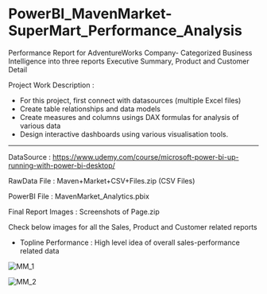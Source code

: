 # PowerBI_MavenMarket-SuperMart_Performance_Analysis

Performance Report for AdventureWorks Company- Categorized Business Intelligence into three reports Executive Summary, Product and Customer Detail

Project Work Description :

- For this project, first connect with datasources (multiple Excel files)
- Create table relationships and data models
- Create measures and columns usings DAX formulas for analysis of various data
- Design interactive dashboards using various visualisation tools.

------------------------------------------------------------------------------------------------------------------------------------------------------------

DataSource : https://www.udemy.com/course/microsoft-power-bi-up-running-with-power-bi-desktop/

RawData File : Maven+Market+CSV+Files.zip (CSV Files)

PowerBI File : MavenMarket_Analytics.pbix

Final Report Images : Screenshots of Page.zip

Check below images for all the Sales, Product and Customer related reports

- Topline Performance : High level idea of overall sales-performance related data

![MM_1](https://user-images.githubusercontent.com/19344819/229533297-32896052-a983-4073-a75b-74de6ee59596.png)

![MM_2](https://user-images.githubusercontent.com/19344819/229533355-d88cbd73-bddc-4b99-a623-83f9babc033a.png)
